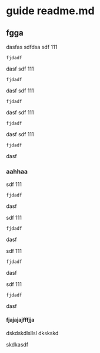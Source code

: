# guide readme.md
## fgga
dasfas
sdfdsa
sdf
111
```
fjdadf
```
dasf
sdf
111
```
fjdadf
```
dasf
sdf
111
```
fjdadf
```
dasf
sdf
111
```
fjdadf
```
dasf
sdf
111
```
fjdadf
```
dasf
### aahhaa
sdf
111
```
fjdadf
```
dasf

sdf
111
```
fjdadf
```
dasf

sdf
111
```
fjdadf
```
dasf


sdf
111
```
fjdadf
```
dasf


#### fjajajajfffjja

dskdskdlsllsl
dkskskd

skdkasdf
